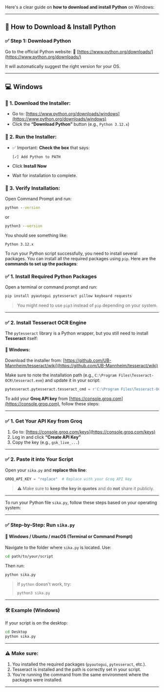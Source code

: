 Here's a clear guide on **how to download and install Python** on Windows:

---

## 🐍 **How to Download & Install Python**

### ✅ Step 1: Download Python

Go to the official Python website:
🔗 [https://www.python.org/downloads/](https://www.python.org/downloads/)

It will automatically suggest the right version for your OS.

---

## 💻 **Windows**

### 🔹 1. Download the Installer:

* Go to: [https://www.python.org/downloads/windows](https://www.python.org/downloads/windows)
* Click the **“Download Python”** button (e.g., `Python 3.12.x`)

### 🔹 2. Run the Installer:

* ✅ Important: **Check the box** that says:

  ```
  [✓] Add Python to PATH
  ```
* Click **Install Now**
* Wait for installation to complete.

### 🔹 3. Verify Installation:

Open Command Prompt and run:

```cmd
python --version
```

or

```cmd
python3 --version
```

You should see something like:

```
Python 3.12.x
```










To run your Python script successfully, you need to install several packages. You can install all the required packages using `pip`. Here are the **commands to set up the packages**:

### ✅ 1. Install Required Python Packages

Open a terminal or command prompt and run:

```bash
pip install pyautogui pytesseract pillow keyboard requests
```

> You might need to use `pip3` instead of `pip` depending on your system.

---

### ✅ 2. Install Tesseract OCR Engine

The `pytesseract` library is a Python wrapper, but you still need to install **Tesseract** itself:

#### 🔹 Windows:

Download the installer from:
[https://github.com/UB-Mannheim/tesseract/wiki](https://github.com/UB-Mannheim/tesseract/wiki)

Make sure to note the installation path (e.g., `C:\Program Files\Tesseract-OCR\tesseract.exe`) and update it in your script:

```python
pytesseract.pytesseract.tesseract_cmd = r'C:\Program Files\Tesseract-OCR\tesseract.exe'
```

To add your **Groq API key** from [https://console.groq.com](https://console.groq.com), follow these steps:

---

### ✅ **1. Get Your API Key from Groq**

1. Go to: [https://console.groq.com/keys](https://console.groq.com/keys)
2. Log in and click **“Create API Key”**
3. Copy the key (e.g., `gsk_live_...`)

---

### ✅ **2. Paste it into Your Script**

Open your `sika.py` and **replace this line**:

```python
GROQ_API_KEY = "replace"  # Replace with your Groq API key
```



> ⚠️ Make sure to **keep the key in quotes** and do **not** share it publicly.

---





To run your Python file `sika.py`, follow these steps based on your operating system:

---

### ✅ **Step-by-Step: Run `sika.py`**

#### 🔹 **Windows / Ubuntu / macOS (Terminal or Command Prompt)**

Navigate to the folder where `sika.py` is located. Use:

```bash
cd path/to/your/script
```

Then run:

```bash
python sika.py
```

> If `python` doesn't work, try:
>
> ```bash
> python3 sika.py
> ```

---

### 🛠️ **Example** (Windows)

If your script is on the desktop:

```bash
cd Desktop
python sika.py
```

---

### ⚠️ **Make sure:**

1. You installed the required packages (`pyautogui`, `pytesseract`, etc.).
2. Tesseract is installed and the path is correctly set in your script.
3. You're running the command from the same environment where the packages were installed.

---



